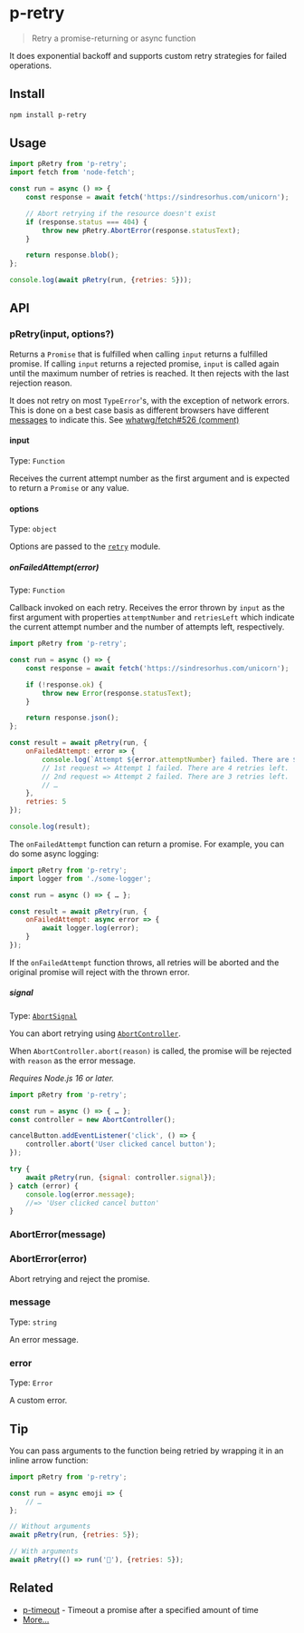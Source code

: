 # p-retry

> Retry a promise-returning or async function

It does exponential backoff and supports custom retry strategies for failed operations.

## Install

```sh
npm install p-retry
```

## Usage

```js
import pRetry from 'p-retry';
import fetch from 'node-fetch';

const run = async () => {
	const response = await fetch('https://sindresorhus.com/unicorn');

	// Abort retrying if the resource doesn't exist
	if (response.status === 404) {
		throw new pRetry.AbortError(response.statusText);
	}

	return response.blob();
};

console.log(await pRetry(run, {retries: 5}));
```

## API

### pRetry(input, options?)

Returns a `Promise` that is fulfilled when calling `input` returns a fulfilled promise. If calling `input` returns a rejected promise, `input` is called again until the maximum number of retries is reached. It then rejects with the last rejection reason.

It does not retry on most `TypeError`'s, with the exception of network errors. This is done on a best case basis as different browsers have different [messages](https://developer.mozilla.org/en-US/docs/Web/API/Fetch_API/Using_Fetch#Checking_that_the_fetch_was_successful) to indicate this. See [whatwg/fetch#526 (comment)](https://github.com/whatwg/fetch/issues/526#issuecomment-554604080)

#### input

Type: `Function`

Receives the current attempt number as the first argument and is expected to return a `Promise` or any value.

#### options

Type: `object`

Options are passed to the [`retry`](https://github.com/tim-kos/node-retry#retryoperationoptions) module.

##### onFailedAttempt(error)

Type: `Function`

Callback invoked on each retry. Receives the error thrown by `input` as the first argument with properties `attemptNumber` and `retriesLeft` which indicate the current attempt number and the number of attempts left, respectively.

```js
import pRetry from 'p-retry';

const run = async () => {
	const response = await fetch('https://sindresorhus.com/unicorn');

	if (!response.ok) {
		throw new Error(response.statusText);
	}

	return response.json();
};

const result = await pRetry(run, {
	onFailedAttempt: error => {
		console.log(`Attempt ${error.attemptNumber} failed. There are ${error.retriesLeft} retries left.`);
		// 1st request => Attempt 1 failed. There are 4 retries left.
		// 2nd request => Attempt 2 failed. There are 3 retries left.
		// …
	},
	retries: 5
});

console.log(result);
```

The `onFailedAttempt` function can return a promise. For example, you can do some async logging:

```js
import pRetry from 'p-retry';
import logger from './some-logger';

const run = async () => { … };

const result = await pRetry(run, {
	onFailedAttempt: async error => {
		await logger.log(error);
	}
});
```

If the `onFailedAttempt` function throws, all retries will be aborted and the original promise will reject with the thrown error.

##### signal

Type: [`AbortSignal`](https://developer.mozilla.org/en-US/docs/Web/API/AbortSignal)

You can abort retrying using [`AbortController`](https://developer.mozilla.org/en-US/docs/Web/API/AbortController).

When `AbortController.abort(reason)` is called, the promise will be rejected with `reason` as the error message.

*Requires Node.js 16 or later.*

```js
import pRetry from 'p-retry';

const run = async () => { … };
const controller = new AbortController();

cancelButton.addEventListener('click', () => {
	controller.abort('User clicked cancel button');
});

try {
	await pRetry(run, {signal: controller.signal});
} catch (error) {
	console.log(error.message);
	//=> 'User clicked cancel button'
}
```

### AbortError(message)
### AbortError(error)

Abort retrying and reject the promise.

### message

Type: `string`

An error message.

### error

Type: `Error`

A custom error.

## Tip

You can pass arguments to the function being retried by wrapping it in an inline arrow function:

```js
import pRetry from 'p-retry';

const run = async emoji => {
	// …
};

// Without arguments
await pRetry(run, {retries: 5});

// With arguments
await pRetry(() => run('🦄'), {retries: 5});
```

## Related

- [p-timeout](https://github.com/sindresorhus/p-timeout) - Timeout a promise after a specified amount of time
- [More…](https://github.com/sindresorhus/promise-fun)
